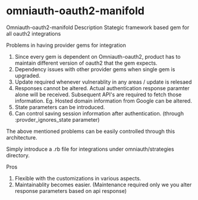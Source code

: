 # omniauth-oauth2-manifold

Omniauth-oauth2-manifold
Description
Stategic framework based gem for all oauth2 integrations

Problems in having provider gems for integration
1. Since every gem is dependent on Omniauth-oauth2, product has to maintain different version of oauth2 that the gem expects.
2. Dependency issues with other provider gems when single gem is upgraded.
3. Update required whenever vulnerablity in any areas / update is relesaed
4. Responses cannot be altered. Actual authentication response paramter alone will be received. Subsequent API's are required to fetch those information. Eg. Hosted domain information from Google can be altered.
5. State parameters can be introduced.
6. Can control saving session information after authentication. (through :provder_ignores_state parameter)

The above mentioned problems can be easily controlled through this architecture.

Simply introduce a .rb file for integrations under omniauth/strategies directory.

Pros

1. Flexible with the customizations in various aspects.
2. Maintainablity becomes easier. (Maintenance required only we you alter response parameters based on api response)
